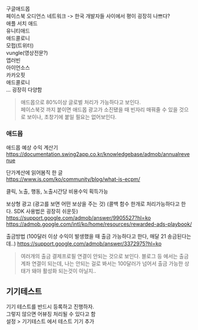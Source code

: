 구글애드몹  
페이스북 오디언스 네트워크 -> 한국 개발자들 사이에서 평이 굉장히 나쁘다?  
애플 서치 애드  
유니티애드  
애드콜로니  
모펍(트위터)  
vungle(영상전문?)  
앱러빈  
아이언소스  
카카오핏  
애드콜로니  
... 굉장히 다양함  

> 애드몹으로 80%이상 글로벌 처리가 가능하다고 보인다.   
> 페이스북것 까지 붙이면 애드몹 광고가 소진됐을 때 빈자리 매꿔줄 수 있을 것으로 보이나, 초창기에 붙일 필요는 없어보인다.  

### 애드몹
애드몹 예상 수익 계산기
https://documentation.swing2app.co.kr/knowledgebase/admob/annualrevenue

단가계산에 읽어봄직 한 글  
https://www.is.com/ko/community/blog/what-is-ecpm/


클릭, 노출, 행동, 노출시간당 비용수익 획득가능


보상형 광고 (광고를 보면 어떤 보상을 주는 것) (콜백 함수 한개로 처리가능하다고 한다. SDK 사용법은 굉장히 쉬운듯)
https://support.google.com/admob/answer/9905527?hl=ko
https://admob.google.com/intl/ko/home/resources/rewarded-ads-playbook/

출금방법 (100달러 이상 수익이 발생했을 때 출금 가능하다고 한다, 매달 21 송금된다는데..)
https://support.google.com/admob/answer/3372975?hl=ko
> 여러개의 출금 결제프로필 연결이 안되는 것으로 보인다.
> 블로그 등 에서는 출금계좌 연결이 되는데, 나는 안되는 걸로 봐서는 100달러가 넘어서 출금 가능한 상태가 돼야 활성화 되는것이 아닐지..

## 기기테스트
기기 테스트를 반드시 등록하고 진행하자.  
그렇지 않으면 어뷰징 처리될 수 있다고 함  
설정 > 기기테스트 에서 테스트 기기 추가  


